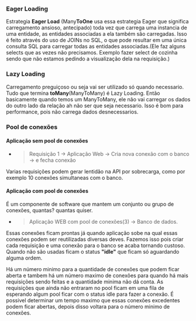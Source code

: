 ### Eager Loading
Estrategia **Eager Load** (Many**ToOne** usa essa estrategia Eager que 
significa carregamento ansioso, antecipado) toda vez que carrega
uma instancia de uma entidade, as entidades associadas a ela também
são carregadas. Isso é feito através do uso de JOINs no SQL, o que
pode resultar em uma única consulta SQL para carregar todas as entidades
associadas.(Ele faz alguns selects que as vezes não precisamos. 
Exemplo fazer select de cozinha sendo que não estamos pedindo a 
visualização dela na requisição.)

### Lazy Loading
Carregamento preguiçoso ou seja vai ser utilizado só quando necessario.
Tudo que termina **toMany**(ManyToMany) é Lazy Loading. Então basicamente quando temos
um ManyToMany, ele não vai carregar os dados do outro lado da relação ah não ser que seja
necessario. Isso é bom para performance, pois não carrega dados desnecessarios.

### Pool de conexões
#### Aplicação sem pool de conexões
- > Requisição 1 -> Aplicação Web -> Cria nova conexão com o banco -> e fecha conexão
  > 
Varias requisições podem gerar lentidão na API por sobrecarga, como por exemplo 10 conexões simultaneas com o banco.

#### Aplicação com pool de conexões
É um componente de software que mantem um conjunto ou grupo de conexões, quantas? quantas quiser.
- > Aplicação WEB com pool de conexões(3) -> Banco de dados.

Essas conexões ficam prontas já quando aplicação sobe na qual essas conexões podem ser reutilizadas diversas deves.
Fazemos isso pois criar cada requisição e uma conexão para o banco se acaba tornando custoso.
Quando não são usadas ficam o status **"idle"** que ficam só aguardando alguma ordem.

Há um número minimo para a quantidade de conexões que podem ficar aberta e tambem há um número maximo de conexões para quando há mais requisições sendo feitas e a quantidade minima não dá conta.
As requisições que ainda não entraram no pool ficam em uma fila de esperando algum pool ficar com o status idle para fazer a conexão.
É possivel determinar um tempo maximo que essas conexões excedentes podem ficar abertas, depois disso voltara para o número minimo de conexões.

